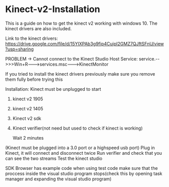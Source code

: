 # Kinect-v2-Installation
This is a guide on how to get the kinect v2 working with windows 10. The kinect drivers are also included.

Link to the kinect drivers:
https://drive.google.com/file/d/15YIXPAb3g9fip4CuipI2GMZ7QJftSFnU/view?usp=sharing

PROBLEM -> Cannot connect to the Kinect Studio Host Service:
service.-->>>Win+R--->services.msc--->KinectMonitor

If you tried to install the kinect drivers previously make sure you remove them fully before trying this

Installation:
	Kinect must be unplugged to start

1.  kinect v2 1905
2.  kinect v2 1405
3.  Kinect v2 sdk
4.  Kinect verifier(not need but used to check if kinect is working)
	
	Wait 2 minutes
	
  (Kinect must be plugged into a 3.0 port or a highspeed usb port)
	Plug in Kinect, it will connect and disconnect twice
	Run verifier and check that you can see the two streams
	Test the kinect studio
  
  SDK Browser has example code
  when using test code make sure that the proccess inside the visual studio program stops(check this by opening task manager and expanding the visual studio program)
